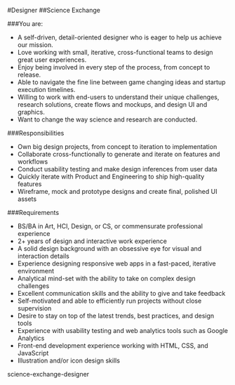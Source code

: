 #Designer
##Science Exchange

###You are:

* A self-driven, detail-oriented designer who is eager to help us achieve our mission.
* Love working with small, iterative, cross-functional teams to design great user experiences.
* Enjoy being involved in every step of the process, from concept to release.
* Able to navigate the fine line between game changing ideas and startup execution timelines.
* Willing to work with end-users to understand their unique challenges, research solutions, create flows and mockups, and design UI and graphics.
* Want to change the way science and research are conducted.

###Responsibilities

* Own big design projects, from concept to iteration to implementation
* Collaborate cross-functionally to generate and iterate on features and workflows
* Conduct usability testing and make design inferences from user data
* Quickly iterate with Product and Engineering to ship high-quality features
* Wireframe, mock and prototype designs and create final, polished UI assets

###Requirements

* BS/BA in Art, HCI, Design, or CS, or commensurate professional experience
* 2+ years of design and interactive work experience
* A solid design background with an obsessive eye for visual and interaction details
* Experience designing responsive web apps in a fast-paced, iterative environment
* Analytical mind-set with the ability to take on complex design challenges
* Excellent communication skills and the ability to give and take feedback
* Self-motivated and able to efficiently run projects without close supervision
* Desire to stay on top of the latest trends, best practices, and design tools
* Experience with usability testing and web analytics tools such as Google Analytics
* Front-end development experience working with HTML, CSS, and JavaScript
* Illustration and/or icon design skills

science-exchange-designer